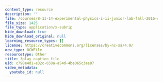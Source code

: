 ```yaml
---
content_type: resource
description: ''
file: /courses/8-13-14-experimental-physics-i-ii-junior-lab-fall-2016-spring-2017/c798e4d1e32c650aa54d4be065c3ae87_BH64jOFmxuw.srt
file_size: 1425
file_type: application/x-subrip
hide_download: true
hide_download_original: null
learning_resource_types: []
license: https://creativecommons.org/licenses/by-nc-sa/4.0/
ocw_type: OCWFile
resourcetype: Other
title: 3play caption file
uid: c798e4d1-e32c-650a-a54d-4be065c3ae87
video_metadata:
  youtube_id: null
---
```

